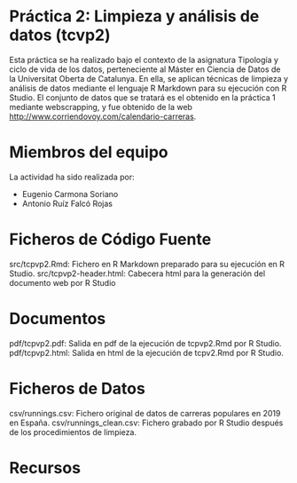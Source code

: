 # Práctica 2: Limpieza y análisis de datos (tcvp2)

Esta práctica se ha realizado bajo el contexto de la asignatura Tipología y ciclo de vida de los datos, perteneciente al Máster en Ciencia de Datos de la Universitat Oberta de Catalunya. En ella, se aplican técnicas de limpieza y análisis de datos mediante el lenguaje R Markdown para su ejecución con R Studio. El conjunto de datos que se tratará es el obtenido en la práctica 1 mediante webscrapping, y fue obtenido de la web http://www.corriendovoy.com/calendario-carreras.

# Miembros del equipo

La actividad ha sido realizada por:
- Eugenio Carmona Soriano
- Antonio Ruíz Falcó Rojas

# Ficheros de Código Fuente

src/tcpvp2.Rmd: Fichero en R Markdown preparado para su ejecución en R Studio.
src/tcpvp2-header.html: Cabecera html para la generación del documento web por R Studio

# Documentos

pdf/tcpvp2.pdf: Salida en pdf de la ejecución de tcpvp2.Rmd por R Studio.
pdf/tcpvp2.html: Salida en html de la ejecución de tcpv2.Rmd por R Studio.

# Ficheros de Datos

csv/runnings.csv: Fichero original de datos de carreras populares en 2019 en España.
csv/runnings_clean.csv: Fichero grabado por R Studio después de los procedimientos de limpieza.

# Recursos

